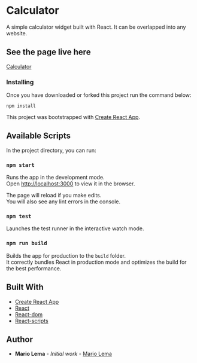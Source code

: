 # Calculator

A simple calculator widget built with React. It can be overlapped into any website.

## See the page live here

[Calculator](https://mariolema.github.io/react-calculator/)

### Installing

Once you have downloaded or forked this project run the command below:

```
npm install
```

This project was bootstrapped with [Create React App](https://github.com/facebook/create-react-app).

## Available Scripts

In the project directory, you can run:

### `npm start`

Runs the app in the development mode.<br>
Open [http://localhost:3000](http://localhost:3000) to view it in the browser.

The page will reload if you make edits.<br>
You will also see any lint errors in the console.

### `npm test`

Launches the test runner in the interactive watch mode.<br>

### `npm run build`

Builds the app for production to the `build` folder.<br>
It correctly bundles React in production mode and optimizes the build for the best performance.


## Built With


* [Create React App](https://github.com/facebook/create-react-app)
* [React](https://reactjs.org/)
* [React-dom](https://www.npmjs.com/package/react-dom)
* [React-scripts](https://www.npmjs.com/package/react-scripts) 

## Author

* **Mario Lema** - *Initial work* - [Mario Lema](https://github.com/MarioLema)
